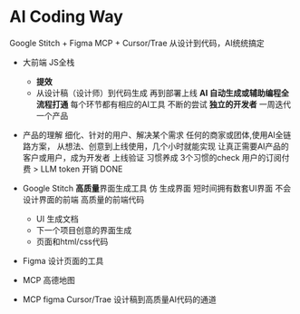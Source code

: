 # AI Coding Way
Google Stitch + Figma MCP + Cursor/Trae 从设计到代码，AI统统搞定
- 大前端 JS全栈
    - **提效**
    - 从设计稿（设计师）到代码生成 再到部署上线
    **AI 自动生成或辅助编程全流程打通**
    每个环节都有相应的AI工具
    不断的尝试 **独立的开发者**
    一周迭代一个产品
- 产品的理解
    细化、针对的用户、解决某个需求
    任何的商家或团体,使用AI全链路方案， 从想法、创意到上线使用，几个小时就能实现
    让真正需要AI产品的客户或用户，成为开发者
    上线验证
    习惯养成
    3个习惯的check
    用户的订阅付费 > LLM token 开销 DONE
    
- Google Stitch **高质量**界面生成工具
    仿
    生成界面
    短时间拥有数套UI界面
    不会设计界面的前端
    高质量的前端代码
    - UI 生成文档
    - 下一个项目创意的界面生成
    - 页面和html/css代码

- Figma 设计页面的工具
- MCP
    高德地图
- MCP figma Cursor/Trae
    设计稿到高质量AI代码的通道
